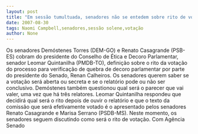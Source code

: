 ```yaml
---
layout: post
title: "Em sessão tumultuada, senadores não se entedem sobre rito de votação do Renangate "
date: 2007-08-30
tags: Naomi Campbell,senadores,sessão solene,votação
author: None
---
```

Os senadores Dem&oacute;stenes Torres (DEM-GO) e Renato Casagrande (PSB-ES) cobram do presidente do Conselho de &Eacute;tica e Decoro Parlamentar, senador Leomar Quintanilha (PMDB-TO), defini&ccedil;&atilde;o sobre o rito da vota&ccedil;&atilde;o do processo para verifica&ccedil;&atilde;o de quebra de decoro parlamentar por parte do presidente do Senado, Renan Calheiros. Os senadores querem saber se a vota&ccedil;&atilde;o ser&aacute; aberta ou secreta e se o relat&oacute;rio pode ou n&atilde;o ser conclusivo. Dem&oacute;stenes tamb&eacute;m questionou qual ser&aacute; o parecer que vai valer, uma vez que h&aacute; tr&ecirc;s relatores.
Leomar Quintanilha respondeu que decidir&aacute; qual ser&aacute; o rito depois de ouvir o relat&oacute;rio e que o texto da comiss&atilde;o que ser&aacute; efetivamente votado &eacute; o apresentado pelos senadores Renato Casagrande e Marisa Serrano (PSDB-MS). 
Neste momento, os senadores seguem discutindo como ser&aacute; o rito de vota&ccedil;&atilde;o. 
Com Ag&ecirc;ncia Senado
&nbsp; 